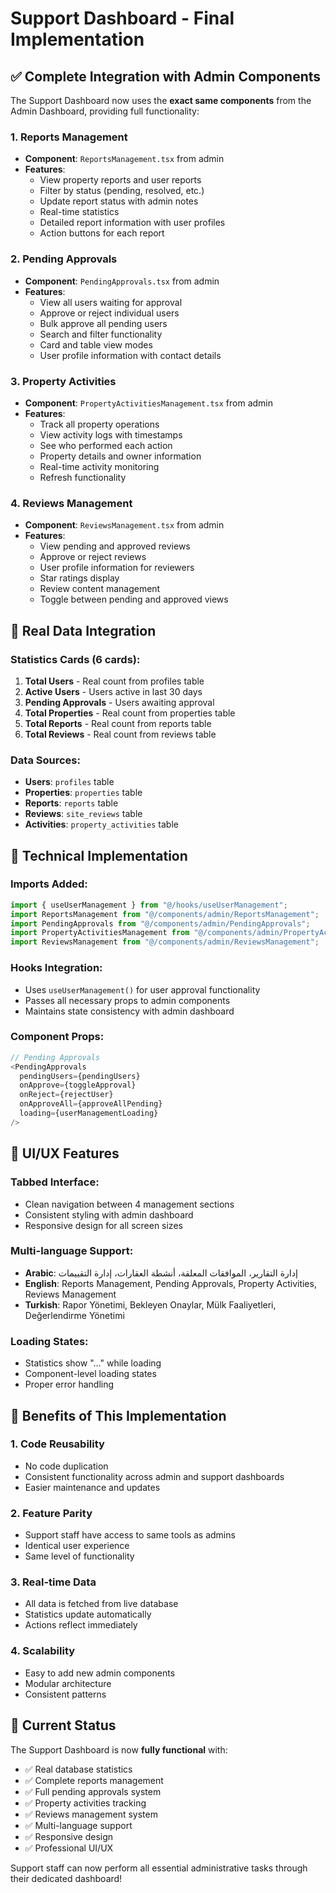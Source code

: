 # Support Dashboard - Final Implementation

## ✅ Complete Integration with Admin Components

The Support Dashboard now uses the **exact same components** from the Admin Dashboard, providing full functionality:

### 1. Reports Management
- **Component**: `ReportsManagement.tsx` from admin
- **Features**:
  - View property reports and user reports
  - Filter by status (pending, resolved, etc.)
  - Update report status with admin notes
  - Real-time statistics
  - Detailed report information with user profiles
  - Action buttons for each report

### 2. Pending Approvals
- **Component**: `PendingApprovals.tsx` from admin
- **Features**:
  - View all users waiting for approval
  - Approve or reject individual users
  - Bulk approve all pending users
  - Search and filter functionality
  - Card and table view modes
  - User profile information with contact details

### 3. Property Activities
- **Component**: `PropertyActivitiesManagement.tsx` from admin
- **Features**:
  - Track all property operations
  - View activity logs with timestamps
  - See who performed each action
  - Property details and owner information
  - Real-time activity monitoring
  - Refresh functionality

### 4. Reviews Management
- **Component**: `ReviewsManagement.tsx` from admin
- **Features**:
  - View pending and approved reviews
  - Approve or reject reviews
  - User profile information for reviewers
  - Star ratings display
  - Review content management
  - Toggle between pending and approved views

## 🎯 Real Data Integration

### Statistics Cards (6 cards):
1. **Total Users** - Real count from profiles table
2. **Active Users** - Users active in last 30 days
3. **Pending Approvals** - Users awaiting approval
4. **Total Properties** - Real count from properties table
5. **Total Reports** - Real count from reports table
6. **Total Reviews** - Real count from reviews table

### Data Sources:
- **Users**: `profiles` table
- **Properties**: `properties` table
- **Reports**: `reports` table
- **Reviews**: `site_reviews` table
- **Activities**: `property_activities` table

## 🔧 Technical Implementation

### Imports Added:
```typescript
import { useUserManagement } from "@/hooks/useUserManagement";
import ReportsManagement from "@/components/admin/ReportsManagement";
import PendingApprovals from "@/components/admin/PendingApprovals";
import PropertyActivitiesManagement from "@/components/admin/PropertyActivitiesManagement";
import ReviewsManagement from "@/components/admin/ReviewsManagement";
```

### Hooks Integration:
- Uses `useUserManagement()` for user approval functionality
- Passes all necessary props to admin components
- Maintains state consistency with admin dashboard

### Component Props:
```typescript
// Pending Approvals
<PendingApprovals 
  pendingUsers={pendingUsers}
  onApprove={toggleApproval}
  onReject={rejectUser}
  onApproveAll={approveAllPending}
  loading={userManagementLoading}
/>
```

## 🎨 UI/UX Features

### Tabbed Interface:
- Clean navigation between 4 management sections
- Consistent styling with admin dashboard
- Responsive design for all screen sizes

### Multi-language Support:
- **Arabic**: إدارة التقارير، الموافقات المعلقة، أنشطة العقارات، إدارة التقييمات
- **English**: Reports Management, Pending Approvals, Property Activities, Reviews Management
- **Turkish**: Rapor Yönetimi, Bekleyen Onaylar, Mülk Faaliyetleri, Değerlendirme Yönetimi

### Loading States:
- Statistics show "..." while loading
- Component-level loading states
- Proper error handling

## 🚀 Benefits of This Implementation

### 1. Code Reusability
- No code duplication
- Consistent functionality across admin and support dashboards
- Easier maintenance and updates

### 2. Feature Parity
- Support staff have access to same tools as admins
- Identical user experience
- Same level of functionality

### 3. Real-time Data
- All data is fetched from live database
- Statistics update automatically
- Actions reflect immediately

### 4. Scalability
- Easy to add new admin components
- Modular architecture
- Consistent patterns

## 🎯 Current Status

The Support Dashboard is now **fully functional** with:
- ✅ Real database statistics
- ✅ Complete reports management
- ✅ Full pending approvals system
- ✅ Property activities tracking
- ✅ Reviews management system
- ✅ Multi-language support
- ✅ Responsive design
- ✅ Professional UI/UX

Support staff can now perform all essential administrative tasks through their dedicated dashboard!
